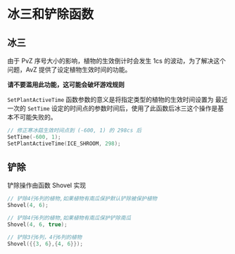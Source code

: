 <!--
 * @Coding: utf-8
 * @Author: vector-wlc
 * @Date: 2021-09-25 16:18:59
 * @Description: 
-->
# 冰三和铲除函数

## 冰三
由于 PvZ 序号大小的影响，植物的生效倒计时会发生 1cs 的波动，为了解决这个问题，AvZ 提供了设定植物生效时间的功能。

**请不要滥用此功能，这可能会破坏游戏规则**


`SetPlantActiveTime` 函数参数的意义是将指定类型的植物的生效时间设置为  最近一次的 `SetTime` 设定的时间点的参数时间后，使用了此函数后冰三这个操作是基本不可能失败的。

```C++
// 修正寒冰菇生效时间点到 (-600, 1) 的 298cs 后
SetTime(-600, 1);
SetPlantActiveTime(ICE_SHROOM, 298);
```



## 铲除
铲除操作由函数 Shovel 实现

```C++
// 铲除4行6列的植物,如果植物有南瓜保护默认铲除被保护植物
Shovel(4, 6);

// 铲除4行6列的植物,如果植物有南瓜保护铲除南瓜
Shovel(4, 6, true);

// 铲除3行6列，4行6列的植物
Shovel({{3, 6},{4, 6}});
```
